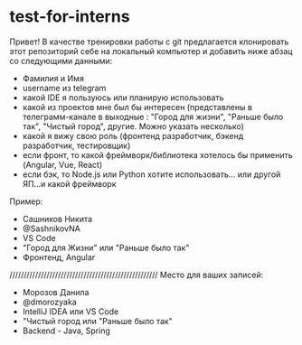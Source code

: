 # test-for-interns

Привет! 
В качестве тренировки работы с git предлагается 
клонировать этот репозиторий себе на локальный компьютер и добавить ниже абзац со следующими данными: 

- Фамилия и Имя
- username из telegram
- какой IDE я пользуюсь или планирую использовать 
- какой из проектов мне был бы интересен 
(представлены в телеграмм-канале в выходные : "Город для жизни", "Раньше было так", "Чистый город", другие. Можно указать несколько) 
- какой я вижу свою роль (фронтенд разработчик, бэкенд разработчик, тестировщик) 
- если фронт, то какой фреймворк/библиотека хотелось бы применить (Angular, Vue, React)
- если бэк, то Node.js или Python хотите использовать... или другой ЯП...и какой фреймворк 


Пример: 
- Cашников Никита
- @SashnikovNA
- VS Code
- "Город для Жизни" или "Раньше было так"
- Фронтенд, Angular


////////////////////////////////////////////////////
Место для ваших записей: 


- Морозов Данила
- @dmorozyaka
- IntelliJ IDEA или VS Code
- "Чистый город или "Раньше было так"
- Backend - Java, Spring



